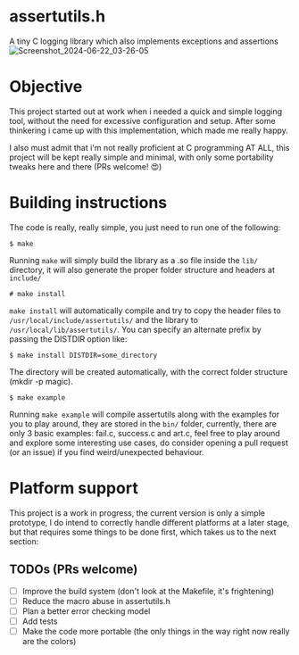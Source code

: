 # assertutils.h
A tiny C logging library which also implements exceptions and assertions
![Screenshot_2024-06-22_03-26-05](https://github.com/TsukiGva2/assertutils/assets/71048858/b453759f-352d-48eb-a297-d4a779a07fd3)

# Objective

This project started out at work when i needed a quick and simple logging tool, without the need for excessive configuration and
setup. After some thinkering i came up with this implementation, which made me really happy.

I also must admit that i'm not really proficient at C programming AT ALL, this project will be kept really simple and minimal,
with only some portability tweaks here and there (PRs welcome! 😍)

# Building instructions

The code is really, really simple, you just need to run one of the following:

    $ make

Running `make` will simply build the library as a .so file inside the `lib/` directory, it will also generate the proper folder
structure and headers at `include/`

    # make install

`make install` will automatically compile and try to copy the header files to `/usr/local/include/assertutils/` and the library to
`/usr/local/lib/assertutils/`. You can specify an alternate prefix by passing the DISTDIR option like:

    $ make install DISTDIR=some_directory

The directory will be created automatically, with the correct folder structure (mkdir -p magic).

    $ make example

Running `make example` will compile assertutils along with the examples for you to play around, they are stored in the `bin/` folder,
currently, there are only 3 basic examples: fail.c, success.c and art.c, feel free to play around and explore some interesting use
cases, do consider opening a pull request (or an issue) if you find weird/unexpected behaviour.

# Platform support

This project is a work in progress, the current version is only a simple prototype, I do intend to correctly handle different platforms at a later stage,
but that requires some things to be done first, which takes us to the next section:

## TODOs (PRs welcome)

- [ ] Improve the build system (don't look at the Makefile, it's frightening)
- [ ] Reduce the macro abuse in assertutils.h
- [ ] Plan a better error checking model
- [ ] Add tests
- [ ] Make the code more portable (the only things in the way right now really are the colors)
